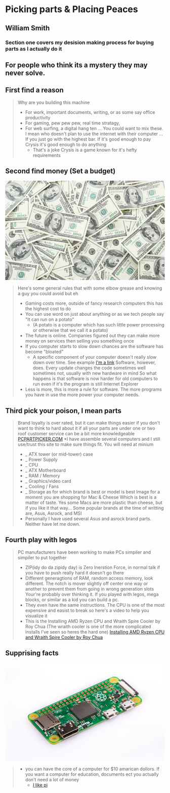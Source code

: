 # Picking parts & Placing Peaces
## William Smith
### Section one covers my desision making process for buying parts as I actually do it
For people who think its a mystery they may never solve.
---

First find a reason
---
>Why are you building this machine
>* For work, important documents, writing, or as some say office productivity
>* For gaming, pew pew pew, real time stratagy, 
>* For web surfing, a digital hang ten
>... You could want to mix these. I mean who doesn't plan to use the internet with their computer
>... If you just go with the highest bar. If it's good enough to pay Crysis it's good enough to do anything
>	* That's a joke Crysis is a game known for it's hefty requirements

Second find money (Set a budget)
---
![alt text](./images/money.jpg "$$$$")
> Here's some general rules that with some elbow grease and knowing a guy you could avoid but eh
>* Gaming costs more, outside of fancy research computers this has the highest cost to do
>* You can use word on just about anything or as we tech people say "It can run on a potato"
>	* (A potato is a computer which has such little power processing or otherwise that we call it a potato)
>* The future is online. Companies figured out they can make more money on services then selling you something once
>* If you computer starts to slow down chances are the software has become "bloated"
>	* A specific component of your computer doesn't really slow down over time. See example [I'm a link](https://www.youtube.com/watch?v=44JqNJq-PC0) Software, however, does. Every update changes the code sometimes well sometimes not, usually with new hardware in mind So what happens is that software is now harder for old computers to run even if it's the program is still Internet Explorer
>* Less is more, this is more a rule for software. The more programs you have in use the more power your computer needs.

Third pick your poison, I mean parts
---
> Brand loyalty is over rated, but it can make things easier if you don't want to think to hard about it
> if all your parts are under one or two roof customer service can be a bit more knowledgeable
> [PCPARTPICKER.COM](https://pcpartpicker.com/)
> *I have assemble several computers and I still use/trust this site to make sure things fit.
> You will need at minium 
>* _ ATX tower (or mid-tower) case
>* _ Power Supply
>* _ CPU
>* _ ATX Motherboard
>* _ RAM / Memory
>* _ Graphics/video card
>* _ Cooling / Fans
>* _ Storage
> as for which brand is best or model is best
> Image for a moment you are shopping for Mac & Cheese
> Which is best is a matter of taste.
> Yes some Macs are more plastic than cheese, but if you like it that way...
> Some popular brands at the time of writting are, Asus, Asrock, and MSI
>* Personally I have used several Asus and asrock brand parts. Neither have let me down.

Fourth play with legos
---
> PC manufacturers have been working to make PCs simpiler and simpiler to put together
>* ZIP(idy do da zipidy day) is Zero Inerstion Force, in normal talk if you have to push really hard it doesn't go there
>* Different generagtions of RAM, random access memory, look different. The notch is mover slightly off center one way or another to prevent them from going in wrong generation slots
> Your're probably over thinking it.
> If you played with legos, mega blocks, or similar as a kid you can build a pc.
>* They even have the same instructions.
> The CPU is one of the most expensive and easist to break so here's a video to help you visualize it
>* This is the Installing AMD Ryzen CPU and Wraith Spire Cooler by Roy Chua (The wraith cooler is one of the more complicated installs I've seen so heres the hard one)
> [Installing AMD Ryzen CPU and Wraith Spire Cooler by Roy Chua](https://www.youtube.com/watch?v=xw3ZY5rKkOk)

Supprising facts
---
![alt text](./images/Raspberry-Pi-Zero.jpg "Pi zero")
>* you can have the core of a computer for $10 amarican dollors. If you want a computer for education, documents ect you actually don't need a lot of money
>	* [I like pi](https://www.raspberrypi.org/)
